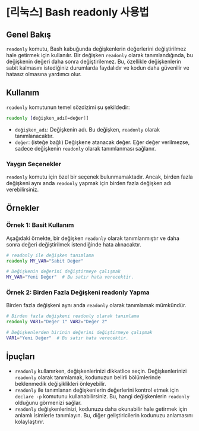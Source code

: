 # [리눅스] Bash readonly 사용법

## Genel Bakış
`readonly` komutu, Bash kabuğunda değişkenlerin değerlerini değiştirilmez hale getirmek için kullanılır. Bir değişken `readonly` olarak tanımlandığında, bu değişkenin değeri daha sonra değiştirilemez. Bu, özellikle değişkenlerin sabit kalmasını istediğiniz durumlarda faydalıdır ve kodun daha güvenilir ve hatasız olmasına yardımcı olur.

## Kullanım
`readonly` komutunun temel sözdizimi şu şekildedir:

```bash
readonly [değişken_adı[=değer]]
```

- `değişken_adı`: Değişkenin adı. Bu değişken, `readonly` olarak tanımlanacaktır.
- `değer`: (isteğe bağlı) Değişkene atanacak değer. Eğer değer verilmezse, sadece değişkenin `readonly` olarak tanımlanması sağlanır.

### Yaygın Seçenekler
`readonly` komutu için özel bir seçenek bulunmamaktadır. Ancak, birden fazla değişkeni aynı anda `readonly` yapmak için birden fazla değişken adı verebilirsiniz.

## Örnekler

### Örnek 1: Basit Kullanım
Aşağıdaki örnekte, bir değişken `readonly` olarak tanımlanmıştır ve daha sonra değeri değiştirilmek istendiğinde hata alınacaktır.

```bash
# readonly ile değişken tanımlama
readonly MY_VAR="Sabit Değer"

# Değişkenin değerini değiştirmeye çalışmak
MY_VAR="Yeni Değer"  # Bu satır hata verecektir.
```

### Örnek 2: Birden Fazla Değişkeni readonly Yapma
Birden fazla değişkeni aynı anda `readonly` olarak tanımlamak mümkündür.

```bash
# Birden fazla değişkeni readonly olarak tanımlama
readonly VAR1="Değer 1" VAR2="Değer 2"

# Değişkenlerden birinin değerini değiştirmeye çalışmak
VAR1="Yeni Değer"  # Bu satır hata verecektir.
```

## İpuçları
- `readonly` kullanırken, değişkenlerinizi dikkatlice seçin. Değişkenlerinizi `readonly` olarak tanımlamak, kodunuzun belirli bölümlerinde beklenmedik değişiklikleri önleyebilir.
- `readonly` ile tanımlanan değişkenlerin değerlerini kontrol etmek için `declare -p` komutunu kullanabilirsiniz. Bu, hangi değişkenlerin `readonly` olduğunu görmenizi sağlar.
- `readonly` değişkenlerinizi, kodunuzu daha okunabilir hale getirmek için anlamlı isimlerle tanımlayın. Bu, diğer geliştiricilerin kodunuzu anlamasını kolaylaştırır.